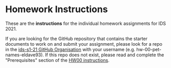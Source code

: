 # Homework Instructions
 
These are the __instructions__ for the individual homework assignments for IDS 2021.

If you are looking for the GitHub repository that contains the starter documents to work on and submit your assignment, please look for a repo in the [ids-s1-21 GitHub Organisation](https://github.com/ids-s1-21) with your username (e.g. hw-00-pet-names-eldave93). If this repo does not exist, please read and complete the "Prerequisites" section of the [HW00 instructions](https://example.com).
